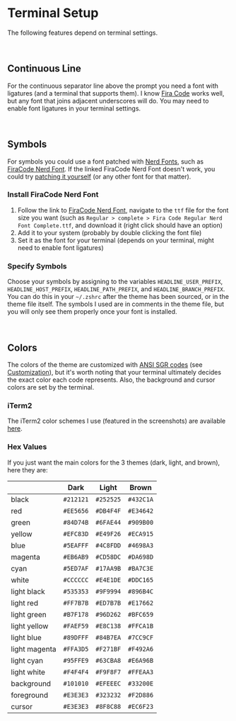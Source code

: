 # Terminal Setup
The following features depend on terminal settings.

<br>


## Continuous Line
For the continuous separator line above the prompt you need a font with ligatures (and a terminal that supports them). I know [Fira Code](https://github.com/tonsky/FiraCode) works well, but any font that joins adjacent underscores will do. You may need to enable font ligatures in your terminal settings.

<br>


## Symbols
For symbols you could use a font patched with [Nerd Fonts](https://www.nerdfonts.com/), such as [FiraCode Nerd Font](https://github.com/ryanoasis/nerd-fonts/tree/master/patched-fonts/FiraCode). If the linked FiraCode Nerd Font doesn't work, you could try [patching it yourself](https://github.com/ryanoasis/nerd-fonts#font-patcher) (or any other font for that matter).

### Install FiraCode Nerd Font
1. Follow the link to [FiraCode Nerd Font](https://github.com/ryanoasis/nerd-fonts/tree/master/patched-fonts/FiraCode), navigate to the `ttf` file for the font size you want (such as `Regular > complete > Fira Code Regular Nerd Font Complete.ttf`, and download it (right click should have an option)
1. Add it to your system (probably by double clicking the font file)
1. Set it as the font for your terminal (depends on your terminal, might need to enable font ligatures)

### Specify Symbols
Choose your symbols by assigning to the variables `HEADLINE_USER_PREFIX`, `HEADLINE_HOST_PREFIX`, `HEADLINE_PATH_PREFIX`, and `HEADLINE_BRANCH_PREFIX`. You can do this in your `~/.zshrc` after the theme has been sourced, or in the theme file itself. The symbols I used are in comments in the theme file, but you will only see them properly once your font is installed.

<br>


## Colors
The colors of the theme are customized with [ANSI SGR codes](https://en.wikipedia.org/wiki/ANSI_escape_code#SGR_(Select_Graphic_Rendition)_parameters) (see [Customization](Customization.md)), but it's worth noting that your terminal ultimately decides the exact color each code represents. Also, the background and cursor colors are set by the terminal.

### iTerm2
The iTerm2 color schemes I use (featured in the screenshots) are available [here](https://github.com/Moarram/dotfiles/tree/main/itermcolors).

### Hex Values
If you just want the main colors for the 3 themes (dark, light, and brown), here they are:

|               | Dark      | Light     | Brown     |
|---------------|-----------|-----------|-----------|
| black         | `#212121` | `#252525` | `#432C1A` |
| red           | `#EE5656` | `#DB4F4F` | `#E34642` |
| green         | `#84D74B` | `#6FAE44` | `#909B00` |
| yellow        | `#EFC83D` | `#E49F26` | `#ECA915` |
| blue          | `#5EAFFF` | `#4C8FDD` | `#4698A3` |
| magenta       | `#EB6AB9` | `#CD58DC` | `#DA698D` |
| cyan          | `#5ED7AF` | `#17AA9B` | `#BA7C3E` |
| white         | `#CCCCCC` | `#E4E1DE` | `#DDC165` |
| light black   | `#535353` | `#9F9994` | `#896B4C` |
| light red     | `#FF7B7B` | `#ED7B7B` | `#E17662` |
| light green   | `#B7F178` | `#96D262` | `#BFC659` |
| light yellow  | `#FAEF59` | `#E8C138` | `#FFCA1B` |
| light blue    | `#89DFFF` | `#84B7EA` | `#7CC9CF` |
| light magenta | `#FFA3D5` | `#F271BF` | `#F492A6` |
| light cyan    | `#95FFE9` | `#63CBA8` | `#E6A96B` |
| light white   | `#F4F4F4` | `#F9F8F7` | `#FFEAA3` |
| background    | `#101010` | `#EFEEEC` | `#33200E` |
| foreground    | `#E3E3E3` | `#323232` | `#F2D886` |
| cursor        | `#E3E3E3` | `#8F8C88` | `#EC6F23` |
